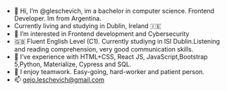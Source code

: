 - 👋 Hi, I’m @gleschevich, im a bachelor in computer science. Frontend Developer. Im from Argentina. 
- Currently living and studying in Dublin, Ireland 🇮🇪
- 👀 I’m interested in Frontend development and Cybersecurity
- 🇬🇧 Fluent English Level (C1). Currently studiyng in ISI Dublin.Listening and reading comprehension, very good communication skills.
- 🌱 I’ve experience with HTML+CSS, React JS, JavaScript,Bootstrap 5,Python, Materialize, Cypress and SQL.
- 💞️ I enjoy teamwork. Easy-going, hard-worker and patient person.
- 📫 gejo.leschevich@gmail.com

<!---
gleschevich/gleschevich is a ✨ special ✨ repository because its `README.md` (this file) appears on your GitHub profile.
You can click the Preview link to take a look at your changes.
--->
